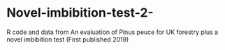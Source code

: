 # Novel-imbibition-test-2-
R code and data from An evaluation of Pinus peuce for UK forestry plus a novel imbibition test (First published 2019)
